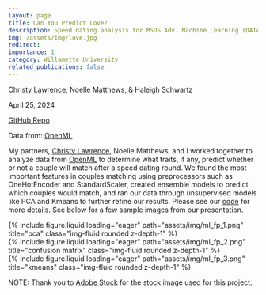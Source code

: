 ```yaml
---
layout: page
title: Can You Predict Love?
description: Speed dating analysis for MSDS Adv. Machine Learning (DATA-505)
img: /assets/img/love.jpg
redirect:
importance: 1
category: Willamette University
related_publications: false
---
```


[Christy Lawrence](https://cml-data.github.io/), Noelle Matthews, & Haleigh Schwartz

April 25, 2024

[GitHub Repo](https://github.com/schwartzh2017/Machine_learning_final_project)

Data from: [OpenML](https://www.openml.org/search?type=data&status=any&sort=runs&id=40536)


My partners, [Christy Lawrence](https://cml-data.github.io/), Noelle Matthews, and I worked together to analyze data from [OpenML](https://www.openml.org/search?type=data&status=any&sort=runs&id=40536) to determine what traits, if any, predict whether or not a couple will match after a speed dating round. We found the most important features in couples matching using preprocessors such as OneHotEncoder and StandardScaler, created ensemble models to predict which couples would match, and ran our data through unsupervised models like PCA and Kmeans to further refine our results. Please see our [code](https://github.com/schwartzh2017/Machine_learning_final_project) for more details. See below for a few sample images from our presentation.

<div class="row">
    <div class="col-sm mt-3 mt-md-0">
        {% include figure.liquid loading="eager" path="assets/img/ml_fp_1.png" title="pca" class="img-fluid rounded z-depth-1" %}
    </div>
    <div class="col-sm mt-3 mt-md-0">
        {% include figure.liquid loading="eager" path="assets/img/ml_fp_2.png" title="confusion matrix" class="img-fluid rounded z-depth-1" %}
    </div>
    <div class="col-sm mt-3 mt-md-0">
        {% include figure.liquid loading="eager" path="assets/img/ml_fp_3.png" title="kmeans" class="img-fluid rounded z-depth-1" %}
    </div>
</div>

NOTE: Thank you to [Adobe Stock](https://stock.adobe.com/) for the stock image used for this project.

<!-- {% raw %}

```html
<div class="row justify-content-sm-center">
  <div class="col-sm-8 mt-3 mt-md-0">
    {% include figure.liquid path="assets/img/6.jpg" title="example image" class="img-fluid rounded z-depth-1" %}
  </div>
  <div class="col-sm-4 mt-3 mt-md-0">
    {% include figure.liquid path="assets/img/11.jpg" title="example image" class="img-fluid rounded z-depth-1" %}
  </div>
</div>
```

{% endraw %} -->
